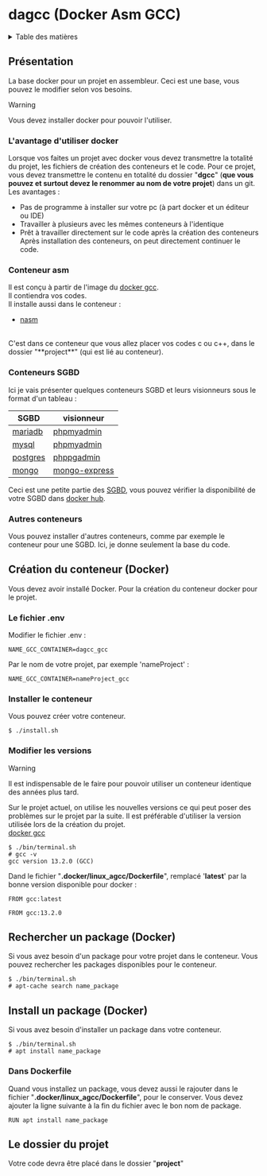 # dagcc (Docker Asm GCC)

<details>
  <summary>Table des matières</summary>
  <ol>
    <li>
        <a href="#présentation">Présentation</a>
        <ul>
            <li><a href="#l-avantage-d-utiliser-docker">L'avantage d'utiliser docker</a></li>
            <li><a href="#conteneur-asm">Conteneur asm</a></li>
            <li><a href="#conteneurs-sgbd">Conteneurs SGBD</a></li>
            <li><a href="#autres-conteneurs">Autres conteneurs</a></li>
        </ul>
    </li>
    <li>
        <a href="#création-du-conteneur-docker">Création du conteneur (Docker)</a>
        <ul>
            <li><a href="#le-fichier-env">Le fichier .env</a></li>
            <li><a href="#installer-le-conteneur">Installer le conteneur</a></li>
            <li><a href="#modifier-les-versions">Modifier les versions</a></li>
        </ul>
    </li>
    <li><a href="#rechercher-un-package-docker">Rechercher un package (Docker)</a></li>
    <li>
        <a href="#install-un-package-docker">Install un package (Docker)</a>
        <ul>
            <li><a href="#le-fichier-env">Le fichier .env</a></li>
            <li><a href="#dans-dockerfile">Dans Dockerfile</a></li>
        </ul>
    </li>
    <li><a href="#le-dossier-du-projet">Le dossier du projet</a></li>
  </ol>
</details>

## Présentation
La base docker pour un projet en assembleur. Ceci est une base, vous pouvez le modifier selon vos besoins.<br />
> [!WARNING]
> Vous devez installer docker pour pouvoir l'utiliser.

### L'avantage d'utiliser docker
Lorsque vos faites un projet avec docker vous devez transmettre la totalité du projet, les fichiers de création des conteneurs et le code. Pour ce projet, vous devez transmettre le contenu en totalité du dossier "**dgcc**" (**que vous pouvez et surtout devez le renommer au nom de votre projet**) dans un git.<br />
Les avantages :<br />
* Pas de programme à installer sur votre pc (à part docker et un éditeur ou IDE)
* Travailler à plusieurs avec les mêmes conteneurs à l'identique
* Prêt à travailler directement sur le code après la création des conteneurs
<br /> Après installation des conteneurs, on peut directement continuer le code.

### Conteneur asm
Il est conçu à partir de l'image du [docker gcc](https://hub.docker.com/_/gcc).<br />
Il contiendra vos codes.<br />
Il installe aussi dans le conteneur :<br />
* [nasm](https://www.nasm.us/)

<br /> 
C'est dans ce conteneur que vous allez placer vos codes c ou c++, dans le dossier "**project**" (qui est lié au conteneur).

### Conteneurs SGBD
Ici je vais présenter quelques conteneurs SGBD et leurs visionneurs sous le format d'un tableau :

| SGBD | visionneur |
| ------------- | ------------- |
| [mariadb](https://hub.docker.com/_/mariadb) | [phpmyadmin](https://hub.docker.com/r/phpmyadmin/phpmyadmin/) |
| [mysql](https://hub.docker.com/_/mysql) | [phpmyadmin](https://hub.docker.com/r/phpmyadmin/phpmyadmin/) |
| [postgres](https://hub.docker.com/_/postgres) | [phppgadmin](https://hub.docker.com/r/dockage/phppgadmin) |
| [mongo](https://hub.docker.com/_/mongo) | [mongo-express](https://hub.docker.com/r/mailhog/mailhog/) |

Ceci est une petite partie des [SGBD](https://fr.wikipedia.org/wiki/Syst%C3%A8me_de_gestion_de_base_de_donn%C3%A9es), vous pouvez vérifier la disponibilité de votre SGBD dans [docker hub](https://hub.docker.com/).

### Autres conteneurs
Vous pouvez installer d'autres conteneurs, comme par exemple le conteneur pour une SGBD. Ici, je donne seulement la base du code.

## Création du conteneur (Docker)
Vous devez avoir installé Docker.
Pour la création du conteneur docker pour le projet.
### Le fichier .env
Modifier le fichier .env :
```
NAME_GCC_CONTAINER=dagcc_gcc
```
Par le nom de votre projet, par exemple 'nameProject' :
```
NAME_GCC_CONTAINER=nameProject_gcc
```

### Installer le conteneur
Vous pouvez créer votre conteneur.
```
$ ./install.sh
```

### Modifier les versions
> [!WARNING]
> Il est indispensable de le faire pour pouvoir utiliser un conteneur identique des années plus tard.

Sur le projet actuel, on utilise les nouvelles versions ce qui peut poser des problèmes sur le projet par la suite. Il est préférable d'utiliser la version utilisée lors de la création du projet.
<br />[docker gcc](https://hub.docker.com/_/gcc)
```
$ ./bin/terminal.sh
# gcc -v
gcc version 13.2.0 (GCC) 
```
Dand le fichier "**.docker/linux_agcc/Dockerfile**", remplacé '**latest**' par la bonne version disponible pour docker :
```
FROM gcc:latest
```
```
FROM gcc:13.2.0
```

## Rechercher un package (Docker)
Si vous avez besoin d'un package pour votre projet dans le conteneur. Vous pouvez rechercher les packages disponibles pour le conteneur.
```
$ ./bin/terminal.sh
# apt-cache search name_package
```

## Install un package (Docker)
Si vous avez besoin d'installer un package dans votre conteneur.
```
$ ./bin/terminal.sh
# apt install name_package
```

### Dans Dockerfile
Quand vous installez un package, vous devez aussi le rajouter dans le fichier "**.docker/linux_agcc/Dockerfile**", pour le conserver. Vous devez ajouter la ligne suivante à la fin du fichier avec le bon nom de package.
```
RUN apt install name_package
```

## Le dossier du projet
Votre code devra être placé dans le dossier "**project**"
